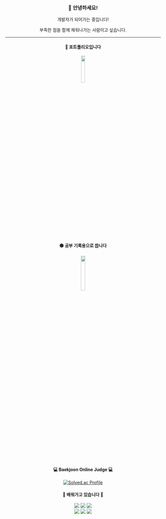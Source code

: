 <div align = "center">

### 👋 안녕하세요! 

개발자가 되어가는 중입니다!

부족한 점을 함께 채워나가는 사람이고 싶습니다.


<hr> 

#### 📌 **포트폴리오입니다**
<a href="https://sneaky-fowl-623.notion.site/baacc370176c4c1b93675dcedf2f86f7" target="_blank"><img src="https://user-images.githubusercontent.com/103303021/212546681-fcb6e2b4-e91e-415f-9155-9522694dbff8.png" width="15%"></a>
  

#### 🟢 **공부 기록용으로 씁니다**
<a href="https://blog.naver.com/dmlgus8389">
<img src="https://user-images.githubusercontent.com/103303021/212546428-bd2459ab-41ce-49bb-ba20-826b452cd4b1.png" width="17%">
</a>



#### 💻 Baekjoon Online Judge 💻
[![Solved.ac Profile](http://mazassumnida.wtf/api/generate_badge?boj=dmlgus1922)](https://solved.ac/dmlgus1922)

#### 🌱 **배워가고 있습니다** 🌱
  
<!-- https://simpleicons.org/  뱃지 사이트 -->

<img src="https://img.shields.io/badge/Python-3766AB?style=flat-square&logo=Python&logoColor=white"/></a>
<img src="https://img.shields.io/badge/Node.js-339933?style=flat-square&logo=Node.js&logoColor=white"/></a>
<img src="https://img.shields.io/badge/React-61DAFB?style=flat-square&logo=React&logoColor=white"/></a>
<br>
<img src="https://img.shields.io/badge/HTML5-E34F26?style=flat-square&logo=HTML5&logoColor=white"/></a>
<img src="https://img.shields.io/badge/CSS3-1572B6?style=flat-square&logo=CSS3&logoColor=white"/></a>
<img src="https://img.shields.io/badge/JavaScript-F7DF1E?style=flat-square&logo=JavaScript&logoColor=white"/></a>




</div>
